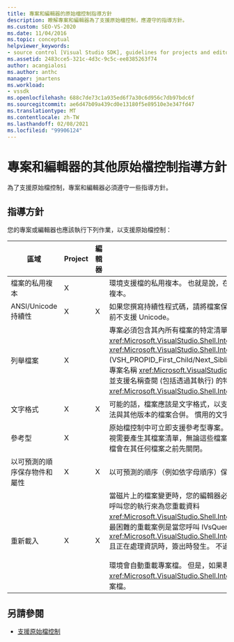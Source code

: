 ```yaml
---
title: 專案和編輯器的原始檔控制指導方針
description: 瞭解專案和編輯器為了支援原始檔控制，應遵守的指導方針。
ms.custom: SEO-VS-2020
ms.date: 11/04/2016
ms.topic: conceptual
helpviewer_keywords:
- source control [Visual Studio SDK], guidelines for projects and editors
ms.assetid: 2483cce5-321c-4d3c-9c5c-ee8385263f74
author: acangialosi
ms.author: anthc
manager: jmartens
ms.workload:
- vssdk
ms.openlocfilehash: 688c7de73c1a935ed6f7a30c6d956c7db97bdc6f
ms.sourcegitcommit: ae6d47b09a439cd0e13180f5e89510e3e347fd47
ms.translationtype: MT
ms.contentlocale: zh-TW
ms.lasthandoff: 02/08/2021
ms.locfileid: "99906124"
---
```

# <a name="additional-source-control-guidelines-for-projects-and-editors"></a>專案和編輯器的其他原始檔控制指導方針
為了支援原始檔控制，專案和編輯器必須遵守一些指導方針。

## <a name="guidelines"></a>指導方針
 您的專案或編輯器也應該執行下列作業，以支援原始檔控制：

|區域|Project|編輯器|詳細資料|
|----------|-------------|------------|-------------|
|檔案的私用複本|X||環境支援檔的私用複本。 也就是說，在專案中登錄的每個人都有自己的私用該專案中的檔案複本。|
|ANSI/Unicode 持續性|X|X|如果您撰寫持續性程式碼，請將檔案保存在 ANSI 格式中，因為大部分的原始檔控制程式目前不支援 Unicode。|
|列舉檔案|X||專案必須包含其內所有檔案的特定清單，而且必須能夠使用 <xref:Microsoft.VisualStudio.Shell.Interop.IVsSccProject2> 或 <xref:Microsoft.VisualStudio.Shell.Interop.IVsHierarchy.GetProperty%2A> (VSH_PROPID_First_Child/Next_Sibling) 來列舉檔案清單。 專案也應該透過其執行來公開專案名稱 <xref:Microsoft.VisualStudio.Shell.Interop.IVsProject.GetMkDocument%2A> ，並支援名稱查閱 (包括透過其執行) 的特殊檔案 <xref:Microsoft.VisualStudio.Shell.Interop.IVsProject.IsDocumentInProject%2A> 。|
|文字格式|X|X|可能的話，檔案應該是文字格式，以支援合併不同的版本。 不是文字格式的檔案，稍後就無法與其他版本的檔案合併。 慣用的文字格式為 XML。|
|參考型|X||原始檔控制中可立即支援參考型專案。 不過，原始檔控制也支援目錄型專案，只要專案可以視需要產生其檔案清單，無論這些檔案是否存在於磁片上。 從原始檔控制開啟專案時，專案檔會在其任何檔案之前先關閉。|
|以可預測的順序保存物件和屬性|X|X|以可預測的順序（例如依字母順序）保存您的檔案，以促進合併。|
|重新載入|X|X|當磁片上的檔案變更時，您的編輯器必須能夠重載它。 當您參與原始檔控制時，環境會藉由呼叫您的執行來為您重載資料 <xref:Microsoft.VisualStudio.Shell.Interop.IVsPersistDocData2.ReloadDocData%2A> 。 最困難的重載案例是當您呼叫 IVsQueryEditQuerySave：： <xref:Microsoft.VisualStudio.Shell.Interop.IVsQueryEditQuerySave2.QueryEditFiles%2A> 且正在處理資訊時，簽出時發生。 不過，您的重載程式碼必須能夠在此情況下執行。<br /><br /> 環境會自動重載專案檔。 但是，如果專案有嵌套階層，則必須執行專案， <xref:Microsoft.VisualStudio.Shell.Interop.IVsPersistHierarchyItem2> 以支援重載嵌套的專案檔。|

## <a name="see-also"></a>另請參閱
- [支援原始檔控制](../../extensibility/internals/supporting-source-control.md)
